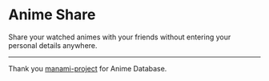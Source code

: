 # Anime Share
Share your watched animes with your friends without entering your personal details anywhere.

---

Thank you [manami-project](https://github.com/manami-project/anime-offline-database/) for Anime Database.

<!-- # How does it work?
- There are currently ~26000 animes listed on myanimelist.net.
- Each anime has been assigned an unique id.
- We initialize a string of 0's of length 30000.
- When anime is selected, value at index equal to anime's id is changed to 1.
- For generating a url, values in array concatanated to string.
- Then its sha256 hash is calculated.

- It is done because, user don't need to create account, don't need to share their personal details. -->
